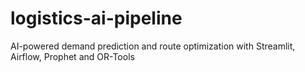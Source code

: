 # logistics-ai-pipeline
AI-powered demand prediction and route optimization with Streamlit, Airflow, Prophet and OR-Tools
